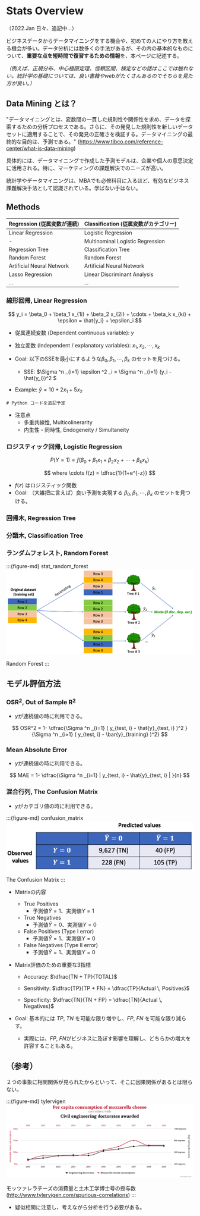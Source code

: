 # Stats Overview

（2022.Jan 日々、追記中…）

ビジネスデータからデータマイニングをする機会や、初めての人にやり方を教える機会が多い。データ分析には数多くの手法があるが、その内の基本的なものについて、**重要な点を短時間で復習するための情報**を、本ページに記述する。

*（例えば、正規分布、中心極限定理、信頼区間、検定などの話はここでは触れない。統計学の基礎については、良い書籍やwebがたくさんあるのでそちらを見た方が良い。）*

## Data Mining とは？

"データマイニングとは、変数間の一貫した規則性や関係性を求め、データを探索するための分析プロセスである。さらに、その発見した規則性を新しいデータセットに適用することで、その発見の正確さを検証する。データマイニングの最終的な目的は、予測である。" (https://www.tibco.com/reference-center/what-is-data-mining)

具体的には、データマイニングで作成した予測モデルは、企業や個人の意思決定に活用される。特に、マーケティングの課題解決でのニーズが高い。

統計学やデータマイニングは、MBAでも必修科目に入るほど、有効なビジネス課題解決手法として認識されている。学ばない手はない。

## Methods

<!--
:::{figure-md} stat_methods
![Methods](/assets/media/stat_01.png)

Methods / toolkit
:::
-->


| Regression (従属変数が連続) | Classification (従属変数がカテゴリー) | 
|----------|-------------|
| Linear Regression | Logistic Regression |
| - | Multinominal Logistic Regression |
| Regression Tree | Classification Tree |
| Random Forest | Random Forest |
| Artificial Neural Network | Artificial Neural Network |
| Lasso Regression | Linear Discriminant Analysis |
| ... | ... |  


### 線形回帰, Linear Regression

$$
y_i = \beta_0 + \beta_1 x_{1i} + \beta_2 x_{2i} + \cdots + \beta_k x_{ki} + \epsilon = \hat{y_i} + \epsilon_i
$$

- 従属連続変数 (Dependent continuous variable): $y$
- 独立変数 (Independent / explanatory variables): $x_1, x_2, \cdots , x_k$
- Goal: 以下のSSEを最小にするような$\beta_0, \beta_1, \cdots , \beta_k$ のセットを見つける。
    - SSE: $\Sigma ^n _{i=1} \epsilon ^2 _i = \Sigma ^n _{i=1} (y_i - \hat{y_i})^2 $

- Example: $\hat{y} = 10 + 2x_1 + 5x_2$

```
# Python コードを追記予定
```

- 注意点
    - 多重共線性, Multicolinerarity
    - 内生性・同時性, Endogeneity / Simultaneity

### ロジスティック回帰, Logistic Regression 

$$
P(Y=1) = f(\beta_0 + \beta_1 x_{1} + \beta_2 x_{2} + \cdots + \beta_k x_{k})
$$

$$
where \cdots  f(z) = \dfrac{1}{1+e^{-z}}
$$

- $f(z)$ はロジスティック関数
- Goal: （大雑把に言えば）良い予測を実現する $\beta_0, \beta_1, \cdots , \beta_k$ のセットを見つける。


### 回帰木, Regression Tree

### 分類木, Classification Tree

### ランダムフォレスト, Random Forest

:::{figure-md} stat_random_forest
![Random Forest](/assets/media/stat_02.png)

Random Forest
:::

## モデル評価方法 

### OSR$^2$, Out of Sample R$^2$
- $y$が連続値の時に利用できる。

$$
OSR^2 = 1- \dfrac{\Sigma ^n _{i=1} ( y_{test, i} - \hat{y}_{test, i} )^2 }{\Sigma ^n _{i=1} ( y_{test, i} - \bar{y}_{training} )^2}
$$



### Mean Absolute Error
- $y$が連続値の時に利用できる。

$$
MAE = 1- \dfrac{\Sigma ^n _{i=1} | y_{test, i} - \hat{y}_{test, i} | }{n}
$$



### 混合行列, The Confusion Matrix
- $y$がカテゴリ値の時に利用できる。

:::{figure-md} confusion_matrix
![The Confusion Matrix](/assets/media/stat_03.png)

The Confusion Matrix
:::

- Matrixの内容
    - True Positives
        - 予測値$\hat{Y}=1$、実測値$Y=1$
    - True Negatives
        - 予測値$\hat{Y}=0$、実測値$Y=0$
    - False Positives (Type I error)
        - 予測値$\hat{Y}=1$、実測値$Y=0$
    - False Negatives (Type II error)
        - 予測値$\hat{Y}=1$、実測値$Y=0$
- Matrix評価のための重要な3指標
    - Accuracy: $\dfrac{TN + TP}{TOTAL}$  

    - Sensitivity: $\dfrac{TP}{TP + FN} = \dfrac{TP}{Actual \, Positives}$  

    - Specificity: $\dfrac{TN}{TN + FP} = \dfrac{TN}{Actual \, Negatives}$  

- Goal: 基本的には $TP$, $TN$ を可能な限り増やし、$FP$, $FN$ を可能な限り減らす。
    - 実際には、$FP$, $FN$がビジネスに及ぼす影響を理解し、どちらかの増大を許容することもある。


## （参考）

２つの事象に相関関係が見られたからといって、そこに因果関係があるとは限らない。

:::{figure-md} tylervigen
![モッツァレラチーズの消費量と土木工学博士号の授与数](/assets/media/stat_04.png)

モッツァレラチーズの消費量と土木工学博士号の授与数 (http://www.tylervigen.com/spurious-correlations)
:::

- 疑似相関に注意し、考えながら分析を行う必要がある。
